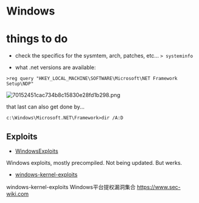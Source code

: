 # Windows

# things to do

- check the specifics for the sysmtem, arch, patches, etc...
`> systeminfo`

- what .net versions are available:

```
>reg query "HKEY_LOCAL_MACHINE\SOFTWARE\Microsoft\NET Framework Setup\NDP"
```
![70152451cac734b8c15830e28fd1b298.png](:/18649cd643414fb0836a9d56926b74f9)

that last can also get done by... 

`c:\Windows\Microsoft.NET\Framework>dir /A:D`


## Exploits 


- [WindowsExploits](https://github.com/abatchy17/WindowsExploits)

Windows exploits, mostly precompiled. Not being updated. But werks.

- [windows-kernel-exploits](https://github.com/SecWiki/windows-kernel-exploits) 

windows-kernel-exploits Windows平台提权漏洞集合 https://www.sec-wiki.com
